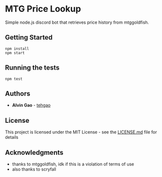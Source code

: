 # MTG Price Lookup

Simple node.js discord bot that retrieves price history from mtggoldfish.

## Getting Started

```
npm install
npm start
```

## Running the tests

```
npm test
```

## Authors

* **Alvin Gao** - [tehgao](https://github.com/tehgao)

## License

This project is licensed under the MIT License - see the [LICENSE.md](LICENSE.md) file for details

## Acknowledgments

* thanks to mtggoldfish, idk if this is a violation of terms of use
* also thanks to scryfall
